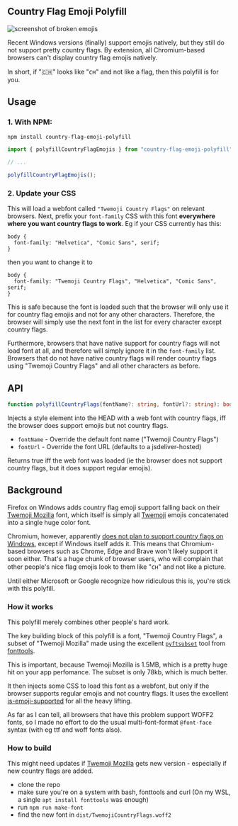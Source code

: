 ## Country Flag Emoji Polyfill

![screenshot of broken emojis](https://user-images.githubusercontent.com/703546/159265695-1ed79f91-2398-4e02-a38d-7aa67426d945.png)

Recent Windows versions (finally) support emojis natively, but they still do not support pretty country flags. By extension, all Chromium-based browsers can't display country flag emojis natively.

In short, if "🇨🇭" looks like "ᴄʜ" and not like a flag, then this polyfill is for you.

## Usage

### 1. With NPM:

```sh
npm install country-flag-emoji-polyfill
```

```js
import { polyfillCountryFlagEmojis } from "country-flag-emoji-polyfill";

// ...

polyfillCountryFlagEmojis();
```

### 2. Update your CSS

This will load a webfont called `"Twemoji Country Flags"` on relevant browsers. Next, prefix your `font-family` CSS with this font **everywhere where you want country flags to work**. Eg if your CSS currently has this:

```
body {
  font-family: "Helvetica", "Comic Sans", serif;
}
```

then you want to change it to

```
body {
  font-family: "Twemoji Country Flags", "Helvetica", "Comic Sans", serif;
}
```

This is safe because the font is loaded such that the browser will only use it for country flag emojis and not for any other characters. Therefore, the browser will simply use the next font in the list for every character except country flags.

Furthermore, browsers that have native support for country flags will not load font at all, and therefore will simply ignore it in the `font-family` list. Browsers that do not have native country flags will render country flags using "Twemoji Country Flags" and all other characters as before.

## API

```ts
function polyfillCountryFlags(fontName?: string, fontUrl?: string): boolean;
```

Injects a style element into the HEAD with a web font with country flags, iff the browser does support emojis but not country flags.

- `fontName` - Override the default font name ("Twemoji Country Flags")
- `fontUrl` - Override the font URL (defaults to a jsdeliver-hosted)

Returns true iff the web font was loaded (ie the browser does not support country flags, but it does support regular emojis).

## Background

Firefox on Windows adds country flag emoji support falling back on their [Twemoji Mozilla](https://github.com/mozilla/twemoji-colr) font, which itself is simply all [Twemoji](https://twemoji.twitter.com/) emojis concatenated into a single huge color font.

Chromium, however, apparently [does not plan to support country flags on Windows](https://bugs.chromium.org/p/chromium/issues/detail?id=1209677#c5), except if Windows itself adds it. This means that Chromium-based browsers such as Chrome, Edge and Brave won't likely support it soon either. That's a huge chunk of browser users, who will complain that other people's nice flag emojis look to them like "ᴄʜ" and not like a picture.

Until either Microsoft or Google recognize how ridiculous this is, you're stick with this polyfill.

### How it works

This polyfill merely combines other people's hard work.

The key building block of this polyfill is a font, "Twemoji Country Flags", a subset of "Twemoji Mozilla" made using the excellent [`pyftsubset`](https://fonttools.readthedocs.io/en/latest/subset/index.html) tool from [fonttools](https://github.com/fonttools/fonttools).

This is important, because Twemoji Mozilla is 1.5MB, which is a pretty huge hit on your app perfomance. The subset is only 78kb, which is much better.

It then injects some CSS to load this font as a webfont, but only if the browser supports regular emojis and not country flags. It uses the excellent [is-emoji-supported](https://github.com/koala-interactive/is-emoji-supported) for all the heavy lifting.

As far as I can tell, all browsers that have this problem support WOFF2 fonts, so I made no effort to do the usual multi-font-format `@font-face` syntax (with eg ttf and woff fonts also).

### How to build

This might need updates if [Twemoji Mozilla](https://github.com/mozilla/twemoji-colr) gets new version - especially if new country flags are added.

- clone the repo
- make sure you're on a system with bash, fonttools and curl (On my WSL, a single `apt install fonttools` was enough)
- run `npm run make-font`
- find the new font in `dist/TwemojiCountryFlags.woff2`

